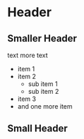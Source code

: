 # Header
## Smaller Header
text
more text

- item 1
- item 2
	- sub item 1
	- sub item 2
- item 3
- and one more item

## Small Header
